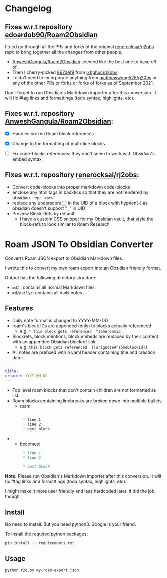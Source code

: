 # Changelog

## Fixes w.r.t repository [edoardob90/Roam2Obsidian](https://github.com/edoardob90/Roam2Obsidian)

I tried go through all the PRs and forks of the original [renerocksai/rj2obs](https://github.com/renerocksai/rj2obs) repo to bring together all the changes from other people.

- [AnweshGangula/Roam2Obsidian](https://github.com/AnweshGangula/Roam2Obsidian) seemed like the best one to base off of.
- Then I cherry-picked [867def9](https://github.com/lkhphuc/rj2obs/commit/867def9d90f1a83928445cf6f7400ce13dca9783) from [lkhphuc/rj2obs](https://github.com/lkhphuc/rj2obs).
- I didn’t need to incorporate anything from [matthewwong525/rj20bs](https://github.com/matthewwong525/rj2obs/commits/main) or any of the other PRs or forks or forks of forks as of September 2021.

Don’t forget to run Obsidian's Markdown importer after this conversion. It will fix #tag links and formattings (todo syntax, highlights, etc).


## Fixes w.r.t. repository [AnweshGangula/Roam2Obsidian](https://github.com/AnweshGangula/Roam2Obsidian):

- [x] Handles broken Roam block references
- [x] Change to the formatting of multi-line blocks
- [ ] Fix code-blocks references: they don't seem to work with Obsidian's embed syntax


## Fixes w.r.t. repository [renerocksai/rj2obs](https://github.com/renerocksai/rj2obs):

* Convert code-blocks into proper markdown code-blocks
* enclose any html tags in backtics so that they are not rendered by obsidian - eg: `` `<br>` ``
* replace any underscore(`_`) in the UID of a block with hyphen(-) as obsidian doesn't support "`_`" in UID
* Preview Block-Refs by default
    * I have a custom CSS snippet for my Obsidian vault, that style the block-refs to look similar to Roam Research



# Roam JSON To Obsidian Converter

Converts Roam JSON export to Obsidian Markdown files.

I wrote this to convert my own roam export into an Obsidian friendly format.

Output has the following directory structure:

* `md/` : contains all normal Markdown files
* `md/daily/`: contains all daily notes

## Features

* Daily note format is changed to YYYY-MM-DD
* roam's block IDs are appended (only) to blocks actually referenced
    * e.g. `* this block gets referenced  ^someroamid`
* Blockrefs, block mentions, block embeds are replaced by their content with an appended Obsidian blockref link
    * e.g. `this block gets referenced  [[orignote#^someblockid]]`
* All notes are prefixed with a yaml header containing title and creation date:
```yaml
---
title:   
created: YYYY-MM-DD
---

```

* Top level roam blocks that don't contain children are not formatted as list
* Roam blocks containing linebreaks are broken down into multiple bullets
    * roam: 
```markdown

        * line 1
          line 2
        * next block
```
*
    * becomes:
```markdown
        * line 1
        * line 2

        * next block
```

**Note:** Please run Obsidian's Markdown importer after this conversion. It will fix #tag links and formattings (todo syntax, highlights, etc).

I might make it more user friendly and less hardcoded later. It did the job, though.

## Install

No need to install. But you need python3. Google is your friend. 

To install the required python packages:

```bash
pip install -r requirements.txt
```

## Usage

```bash
python r2o.py my-roam-export.json
```

